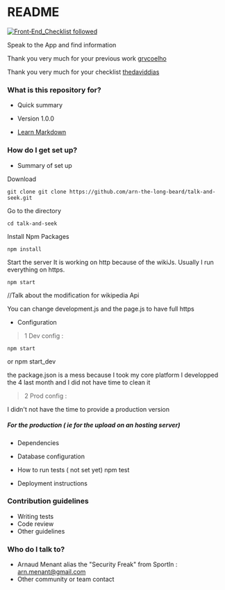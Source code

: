 # README #
[![Front‑End_Checklist followed](https://img.shields.io/badge/Front‑End_Checklist-followed-brightgreen.svg)](https://github.com/thedaviddias/Front-End-Checklist/)


Speak to the App and find information

Thank you very much for your previous work [grvcoelho](https://github.com/grvcoelho/react-voice-components)

Thank you very much for your checklist [thedaviddias](https://github.com/thedaviddias/Front-End-Checklist)

### What is this repository for? ###

* Quick summary

* Version
1.0.0
* [Learn Markdown](https://bitbucket.org/tutorials/markdowndemo)

### How do I get set up? ###

* Summary of set up

Download

    git clone git clone https://github.com/arn-the-long-beard/talk-and-seek.git

Go to the directory
   
    cd talk-and-seek
    
Install Npm Packages
    
    npm install 
    
Start the server
It is working on http because of the wikiJs. Usually I run everything on https.
    
    npm start
    
//Talk about the modification for wikipedia Api

You can change development.js and the page.js to have full https

* Configuration

>1 Dev config :

    npm start
or
    npm start_dev

the package.json is a mess because I took my core platform I developped the 4 last month and I did not have time to clean it

>2 Prod config :

I didn't not have the time to provide a production version
    
##### For the production ( ie for the upload on an hosting server)
* Dependencies
* Database configuration


* How to run tests
( not set yet)
    npm test

* Deployment instructions

### Contribution guidelines ###

* Writing tests
* Code review
* Other guidelines


### Who do I talk to? ###

* Arnaud Menant alias the "Security Freak" from SportIn : arn.menant@gmail.com
* Other community or team contact
